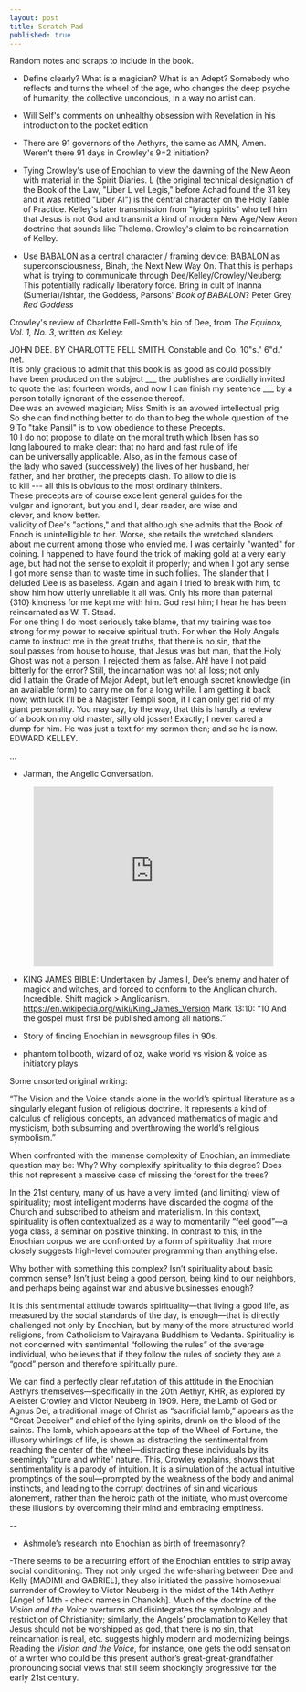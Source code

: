 ```yaml
---
layout: post
title: Scratch Pad
published: true
---
```


Random notes and scraps to include in the book.

- Define clearly? What is a magician? What is an Adept? Somebody who reflects and turns the wheel of the age, who changes the deep psyche of humanity, the collective unconcious, in a way no artist can.

- Will Self's comments on unhealthy obsession with Revelation in his introduction to the pocket edition

- There are 91 governors of the Aethyrs, the same as AMN, Amen. Weren't there 91 days in Crowley's 9=2 initiation?

- Tying Crowley's use of Enochian to view the dawning of the New Aeon with material in the Spirit Diaries. L (the original technical designation of the Book of the Law, "Liber L vel Legis," before Achad found the 31 key and it was retitled "Liber Al") is the central character on the Holy Table of Practice. Kelley's later transmission from "lying spirits" who tell him that Jesus is not God and transmit a kind of modern New Age/New Aeon doctrine that sounds like Thelema. Crowley's claim to be reincarnation of Kelley.  

- Use BABALON as a central character / framing device: BABALON as superconsciousness, Binah, the Next New Way On. That this is perhaps what is trying to communicate through Dee/Kelley/Crowley/Neuberg: This potentially radically liberatory force. Bring in cult of Inanna (Sumeria)/Ishtar, the Goddess, Parsons' *Book of BABALON*? Peter Grey *Red Goddess*

Crowley's review of Charlotte Fell-Smith's bio of Dee, from *The Equinox, Vol. 1, No. 3*, written *as* Kelley:

JOHN DEE.  BY CHARLOTTE FELL SMITH.  Constable and Co. 10"s." 6"d." net.<br>
   It is only gracious to admit that this book is as good as could possibly<br>
have been produced on the subject ___ the publishes are cordially invited<br>
to quote the last fourteen words, and now I can finish my sentence ___ by a<br>
person totally ignorant of the essence thereof.<br>
   Dee was an avowed magician; Miss Smith is an avowed intellectual prig.<br>
So she can find nothing better to do than to beg the whole question of the<br>
        9  To "take Pansil" is to vow obedience to these Precepts.<br>
        10 I do not propose to dilate on the moral truth which Ibsen has so<br>
          long laboured to make clear: that no hard and fast rule of life<br>
          can be universally applicable.  Also, as in the famous case of<br>
          the lady who saved (successively) the lives of her husband, her<br>
          father, and her brother, the precepts clash.  To allow to die is<br>
          to kill --- all this is obvious to the most ordinary thinkers.<br>
          These precepts are of course excellent general guides for the<br>
          vulgar and ignorant, but you and I, dear reader, are wise and<br>
          clever, and know better.<br>
validity of Dee's "actions," and that although she admits that the Book of<br>
Enoch is unintelligible to her.  Worse, she retails the wretched slanders<br>
about me current among those who envied me.  I was certainly "wanted" for<br>
coining.  I happened to have found the trick of making gold at a very early<br>
age, but had not the sense to exploit it properly; and when I got any sense<br>
I got more sense than to waste time in such follies.  The slander that I<br>
deluded Dee is as baseless.  Again and again I tried to break with him, to<br>
show him how utterly unreliable it all was.  Only his more than paternal<br>
{310} kindness for me kept me with him.  God rest him; I hear he has been<br>
reincarnated as W. T. Stead.<br>
   For one thing I do most seriously take blame, that my training was too<br>
strong for my power to receive spiritual truth.  For when the Holy Angels<br>
came to instruct me in the great truths, that there is no sin, that the<br>
soul passes from house to house, that Jesus was but man, that the Holy<br>
Ghost was not a person, I rejected them as false.  Ah! have I not paid<br>
bitterly for the error?  Still, the incarnation was not all loss; not only<br>
did I attain the Grade of Major Adept, but left enough secret knowledge (in<br>
an available form) to carry me on for a long while.  I am getting it back<br>
now; with luck I'll be a Magister Templi soon, if I can only get rid of my<br>
giant personality.  You may say, by the way, that this is hardly a review<br>
of a book on my old master, silly old josser!  Exactly; I never cared a<br>
dump for him.  He was just a text for my sermon then; and so he is now.<br>
                                            EDWARD KELLEY.
                                            

...
- Jarman, the Angelic Conversation.

<center><iframe width="420" height="315" src="https://www.youtube.com/embed/Sx_snnph5wM" frameborder="0" allowfullscreen></iframe></center>

- KING JAMES BIBLE: Undertaken by James I, Dee’s enemy and hater of magick and witches, and forced to conform to the Anglican church. Incredible. Shift magick > Anglicanism. https://en.wikipedia.org/wiki/King_James_Version
Mark 13:10: “10 And the gospel must first be published among all nations.”

- Story of finding Enochian in newsgroup files in 90s.

- phantom tollbooth, wizard of oz, wake world vs vision & voice as initiatory plays

Some unsorted original writing:

“The Vision and the Voice stands alone in the world’s spiritual literature as a singularly elegant fusion of religious doctrine. It represents a kind of calculus of religious concepts, an advanced mathematics of magic and mysticism, both subsuming and overthrowing the world’s religious symbolism.”

When confronted with the immense complexity of Enochian, an immediate question may be: Why? Why complexify spirituality to this degree? Does this not represent a massive case of missing the forest for the trees?

In the 21st century, many of us have a very limited (and limiting) view of spirituality; most intelligent moderns have discarded the dogma of the Church and subscribed to atheism and materialism. In this context, spirituality is often contextualized as a way to momentarily “feel good”—a yoga class, a seminar on positive thinking.  In contrast to this, in the Enochian corpus we are confronted by a form of spirituality that more closely suggests high-level computer programming than anything else.

Why bother with something this complex? Isn’t spirituality about basic common sense? Isn’t just being a good person, being kind to our neighbors, and perhaps being against war and abusive businesses enough? 

It is this sentimental attitude towards spirituality—that living a good life, as measured by the social standards of the day, is enough—that is directly challenged not only by Enochian, but by many of the more structured world religions, from Catholicism to Vajrayana Buddhism to Vedanta. Spirituality is not concerned with sentimental “following the rules” of the average individual, who believes that if they follow the rules of society they are a “good” person and therefore spiritually pure. 

We can find a perfectly clear refutation of this attitude in the Enochian Aethyrs themselves—specifically in the 20th Aethyr, KHR, as explored by Aleister Crowley and Victor Neuberg in 1909. Here, the Lamb of God or Agnus Dei, a traditional image of Christ as “sacrificial lamb,” appears as the “Great Deceiver” and chief of the lying spirits, drunk on the blood of the saints. The lamb, which appears at the top of the Wheel of Fortune, the illusory whirlings of life, is shown as distracting the sentimental from reaching the center of the wheel—distracting these individuals by its seemingly “pure and white” nature. This, Crowley explains, shows that sentimentality is a parody of intuition. It is  a simulation of the actual intuitive promptings of the soul—prompted by the weakness of the body and animal instincts, and leading to the corrupt doctrines of sin and vicarious atonement, rather than the heroic path of the initiate, who must overcome these illusions by overcoming their mind and embracing emptiness.

--

- Ashmole’s research into Enochian as birth of freemasonry?


-There seems to be a recurring effort of the Enochian entities to strip away social conditioning. They not only urged the wife-sharing between Dee and Kelly [MADIMI and GABRIEL], they also initiated the passive homosexual surrender of Crowley to Victor Neuberg in the midst of the 14th Aethyr [Angel of 14th - check names in Chanokh]. Much of the doctrine of the *Vision and the Voice* overturns and disintegrates the symbology and restriction of Christianity; similarly, the Angels’ proclamation to Kelley that Jesus should not be worshipped as god, that there is no sin, that reincarnation is real, etc. suggests highly modern and modernizing beings. Reading the *Vision and the Voice*, for instance, one gets the odd sensation of a writer who could be this present author’s great-great-grandfather pronouncing social views that still seem shockingly progressive for the early 21st century.
